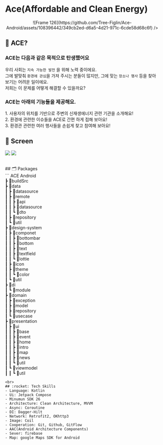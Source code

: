 # Ace(Affordable and Clean Energy)
<p align="center">
![Frame 126](https://github.com/Tree-Figlin/Ace-Android/assets/108396442/349cb2ed-d6a5-4d21-971c-6cde58d68c6f)
 />
</p> 

## 🤔 ACE?
### ACE는 다음과 같은 목적으로 탄생했어요 <br>
우리 사회는 `지속 가능한 발전` 을  위해 노력 중이에요.<br>
그에 발맞춰 `환경에 관심`을 가져 주시는 분들이 많지만, 그에 맞는 `장소나 행사` 등을 찾아보기는 어려운 일이에요.<br>
저희는 이 문제를 어떻게 해결할 수 있을까요?

### ACE는 아래의 기능들을 제공해요. </span><br>
<span>1. 사용자의 위치를 기반으로 주변의 신재생에너지 관련 기관을 소개해요! </span><br>
<span>2. 환경에 관련한 이슈들을 ACE로 간편 하게 접해 보아요! </span><br>
<span>3. 환경관 관련한 여러 행사들을 손쉽게 찾고 참여해 보아요! </span><br>


## 📱 Screen<br>
<p>
<img src = [https://github.com/Tree-Figlin/Ace-Android/assets/108396442/f6710e30-0e41-4981-a7bd-fd59efcec1b7] />
<img src = [https://github.com/Tree-Figlin/Ace-Android/assets/108396442/44b519da-bfd2-4009-b7ca-893e82d5a86b] />
</p>
<br>
## 🗂️ Packages <br>
```
ACE Android<br>
 ┣ 📂buildSrc <br>
 ┣ 📂data<br>
 ┃ ┣ 📂datasource<br>
 ┃ ┣ 📂remote<br>
 ┃ ┃ ┣ 📂api<br>
 ┃ ┃ ┣ 📂datasource<br>
 ┃ ┃ ┗ 📂dto<br>
 ┃ ┣ 📂repository<br>
 ┃ ┗ 📂util<br>
 ┣ 📂design-system<br>
 ┃ ┣ 📂componet<br>
 ┃ ┃ ┣ 📂bottombar<br>
 ┃ ┃ ┣ 📂bottom<br>
 ┃ ┃ ┣ 📂text<br>
 ┃ ┃ ┣ 📂textfield<br>
 ┃ ┃ ┗ 📂lottie<br>
 ┃ ┣ 📂icon<br>
 ┃ ┣ 📂theme<br>
 ┃ ┃ ┗ 📂color<br>
 ┃ ┗ 📂util<br>
 ┣ 📂di<br>
 ┃ ┗ 📂module<br>
 ┣ 📂domain<br>
 ┃ ┣ 📂exception<br>
 ┃ ┣ 📂model<br>
 ┃ ┣ 📂repository<br>
 ┃ ┗ 📂usecase<br>
 ┣ 📂presentation<br>
 ┃ ┣ 📂ui<br>
 ┃ ┃ ┣ 📂base<br>
 ┃ ┃ ┣ 📂event<br>
 ┃ ┃ ┣ 📂home<br>
 ┃ ┃ ┣ 📂intro<br>
 ┃ ┃ ┣ 📂map<br>
 ┃ ┃ ┣ 📂news<br>
 ┃ ┃ ┗ 📂util<br>
 ┃ ┗ 📂viewmodel<br>
 ┃ ┃ ┗ 📂util<br>
 
```
<br>
## :rocket: Tech Skills
- Language: Kotlin
- Ui: Jetpack Compose
- Minumun SDK 26
- Architecture: Clean Architecture, MVVM
- Async: Coroutine
- DI: Dagger-Hilt
- Network: Retrofit2, OKhttp3
- Image: Coil
- Cooperation: Git, Github, GitFlow
- AAC(Android Architecture Components)
- Sever: firebase
- Map: google Maps SDK for Android
